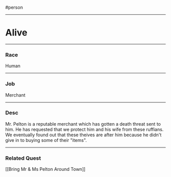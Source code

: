 #person 

--- 

# Alive

--- 

### Race
Human

--- 

### Job
Merchant

--- 

### Desc
Mr. Pelton is a reputable merchant which has gotten a death threat sent to him. He has requested that we protect him and his wife from these ruffians. We eventually found out that these theives are after him because he didn't give in to buying some of their "items".

--- 

### Related Quest
[[Bring Mr & Ms Pelton Around Town]]